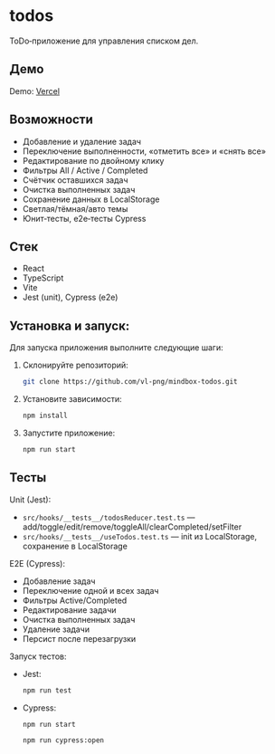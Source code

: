 # todos

ToDo‑приложение для управления списком дел.

## Демо

Demo: [Vercel](https://mindbox-todos-ashy.vercel.app/)

## Возможности

- Добавление и удаление задач
- Переключение выполненности, «отметить все» и «снять все»
- Редактирование по двойному клику
- Фильтры All / Active / Completed
- Счётчик оставшихся задач
- Очистка выполненных задач
- Сохранение данных в LocalStorage
- Светлая/тёмная/авто темы
- Юнит‑тесты, e2e‑тесты Cypress

## Стек

- React
- TypeScript
- Vite
- Jest (unit), Cypress (e2e)

## Установка и запуск:

Для запуска приложения выполните следующие шаги:

1. Склонируйте репозиторий:
    ```bash
    git clone https://github.com/vl-png/mindbox-todos.git
    ```
2. Установите зависимости:
    ```bash
    npm install
    ```
3. Запустите приложение:
    ```bash
    npm run start
    ```
    
## Тесты

Unit (Jest):
- `src/hooks/__tests__/todosReducer.test.ts` — add/toggle/edit/remove/toggleAll/clearCompleted/setFilter
- `src/hooks/__tests__/useTodos.test.ts` — init из LocalStorage, сохранение в LocalStorage

E2E (Cypress):
- Добавление задач
- Переключение одной и всех задач
- Фильтры Active/Completed
- Редактирование задачи
- Очистка выполненных задач
- Удаление задачи
- Персист после перезагрузки

Запуск тестов:
- Jest:
    ```bash
    npm run test
    ```
    
- Cypress: 

    ```bash
    npm run start
    ``` 

    ```bash
    npm run cypress:open
    ``` 